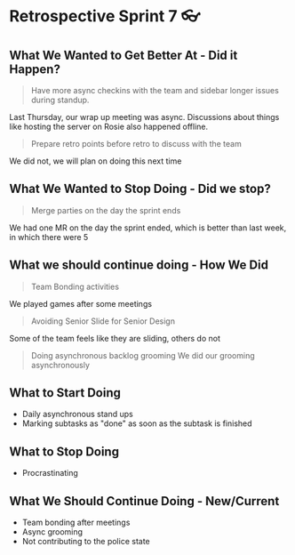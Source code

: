 # Retrospective Sprint 7 :eyeglasses: 


## What We Wanted to Get Better At - Did it Happen?

> Have more async checkins with the team and sidebar longer issues during standup.

Last Thursday, our wrap up meeting was async. Discussions about things like hosting the server on Rosie also happened offline. 

> Prepare retro points before retro to discuss with the team

We did not, we will plan on doing this next time

## What We Wanted to Stop Doing - Did we stop?

> Merge parties on the day the sprint ends

We had one MR on the day the sprint ended, which is better than last week, in which there were 5

## What we should continue doing - How We Did

> Team Bonding activities

We played games after some meetings

> Avoiding Senior Slide for Senior Design

Some of the team feels like they are sliding, others do not 

> Doing asynchronous backlog grooming
 We did our grooming asynchronously

## What to Start Doing

* Daily asynchronous stand ups 
* Marking subtasks as "done" as soon as the subtask is finished

## What to Stop Doing

* Procrastinating 

## What We Should Continue Doing - New/Current

* Team bonding after meetings
* Async grooming
* Not contributing to the police state
